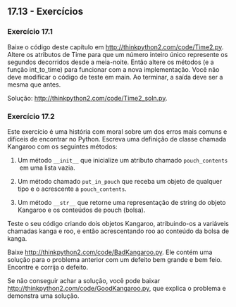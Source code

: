 ## 17.13 - Exercícios

### Exercício 17.1

Baixe o código deste capítulo em http://thinkpython2.com/code/Time2.py. Altere os atributos de Time para que um número inteiro único represente os segundos decorridos desde a meia-noite. Então altere os métodos (e a função int\_to\_time) para funcionar com a nova implementação. Você não deve modificar o código de teste em main. Ao terminar, a saída deve ser a mesma que antes.

Solução: http://thinkpython2.com/code/Time2_soln.py.

### Exercício 17.2

Este exercício é uma história com moral sobre um dos erros mais comuns e difíceis de encontrar no Python. Escreva uma definição de classe chamada Kangaroo com os seguintes métodos:

1. Um método `__init__` que inicialize um atributo chamado `pouch_contents`  em uma lista vazia.

2. Um método chamado `put_in_pouch` que receba um objeto de qualquer tipo e o acrescente a `pouch_contents`.

3. Um método `__str__` que retorne uma representação de string do objeto Kangaroo e os conteúdos de pouch (bolsa).

Teste o seu código criando dois objetos Kangaroo, atribuindo-os a variáveis chamadas kanga e roo, e então acrescentando roo ao conteúdo da bolsa de kanga.

Baixe http://thinkpython2.com/code/BadKangaroo.py. Ele contém uma solução para o problema anterior com um defeito bem grande e bem feio. Encontre e corrija o defeito.

Se não conseguir achar a solução, você pode baixar http://thinkpython2.com/code/GoodKangaroo.py, que explica o problema e demonstra uma solução.
